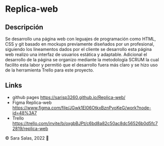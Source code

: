 # Replica-web

## Descripción
Se desarrollo una página web con leguajes de programación como HTML, CSS y git basado en mockups previamente diseñados por un profesional, siguiendo los lineamentos dados por el cliente se desarrollo esta página web realizo una interfaz de usuarios estática y adaptable. Adicional el desarrollo de la página se organizo mediante la metodología SCRUM la cual facilito esta labor y permitió que el desarrollo fuera más claro y se hizo uso de la herramienta Trello para este proyecto.

## Links
- github pages https://sarisp3260.github.io/Replica-web/
- Figma Replica-web https://www.figma.com/file/JGwk1EI06OtkxBznPyoKeG/work?node-id=48%3A7
- Trello https://trello.com/invite/b/oxgbBJPt/c6bd8a82c50ac8dc56526b0d5fc72819/replica-web


&copy; Sara Salas, 2022 :seedling:
